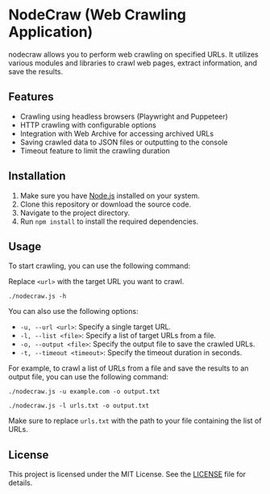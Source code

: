 # NodeCraw (Web Crawling Application)

nodecraw allows you to perform web crawling on specified URLs. It utilizes various modules and libraries to crawl web pages, extract information, and save the results.

## Features

- Crawling using headless browsers (Playwright and Puppeteer)
- HTTP crawling with configurable options
- Integration with Web Archive for accessing archived URLs
- Saving crawled data to JSON files or outputting to the console
- Timeout feature to limit the crawling duration

## Installation

1. Make sure you have [Node.js](https://nodejs.org/) installed on your system.
2. Clone this repository or download the source code.
3. Navigate to the project directory.
4. Run `npm install` to install the required dependencies.

## Usage

To start crawling, you can use the following command:


Replace `<url>` with the target URL you want to crawl.

`./nodecraw.js -h`

You can also use the following options:

- `-u, --url <url>`: Specify a single target URL.
- `-l, --list <file>`: Specify a list of target URLs from a file.
- `-o, --output <file>`: Specify the output file to save the crawled URLs.
- `-t, --timeout <timeout>`: Specify the timeout duration in seconds.

For example, to crawl a list of URLs from a file and save the results to an output file, you can use the following command:

```
./nodecraw.js -u example.com -o output.txt

```

```
./nodecraw.js -l urls.txt -o output.txt
```

Make sure to replace `urls.txt` with the path to your file containing the list of URLs.

## License

This project is licensed under the MIT License. See the [LICENSE](LICENSE) file for details.
